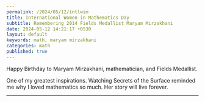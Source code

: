 ```yaml
---
permalink: /2024/05/12/intlwim
title: International Women in Mathematics Day 
subtitle: Remembering 2014 Fields Medallist Maryam Mirzakhani
date: 2024-05-12 14:21:17 +0530
layout: default
keywords: math, maryam mirzakhani
categories: math
published: true
---
```


Happy Birthday to Maryam Mirzakhani, mathematician, and Fields Medallist.

One of my greatest inspirations. Watching Secrets of the Surface reminded me why I loved mathematics so much. Her story will live forever. 

---
